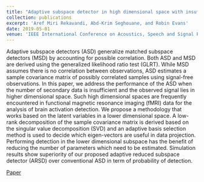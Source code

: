 ```yaml
---
title: "Adaptive subspace detector in high dimensional space with insufficient training data"
collection: publications
excerpt: 'Aref Miri Rekavandi, Abd-Krim Seghouane, and Robin Evans'
date: 2019-05-01
venue: 'IEEE International Conference on Acoustics, Speech and Signal Processing (ICASSP)'
---
```

Adaptive subspace detectors (ASD) generalize matched subspace detectors (MSD) by accounting for possible correlation. Both ASD and MSD are derived using the generalized likelihood ratio test (GLRT). While MSD assumes there is no correlation between observations, ASD estimates a sample covariance matrix of possibly correlated samples using signal-free observations. In this paper, we address the performance of the ASD when the number of secondary data is insufficient and the observed signal lies in higher dimensional space. Such high dimensional spaces are frequently encountered in functional magnetic resonance imaging (fMRI) data for the analysis of brain activation detection. We propose a methodology that works based on the latent variables in a lower dimensional space. A low-rank decomposition of the sample covariance matrix is derived based on the singular value decomposition (SVD) and an adaptive basis selection method is used to decide which eigen-vectors are useful in data projection. Performing detection in the lower dimensional subspace has the benefit of reducing the number of parameters which need to be estimated. Simulation results show superiority of our proposed adaptive reduced subspace detector (ARSD) over conventional ASD in term of probability of detection.

[Paper](https://ieeexplore.ieee.org/abstract/document/8683677)
